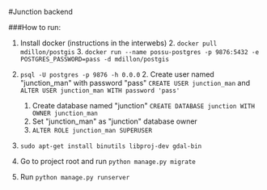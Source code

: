 #Junction backend

###How to run:
1. Install docker (instructions in the interwebs)
    2. `docker pull mdillon/postgis`
    3. `docker run --name possu-postgres -p 9876:5432 -e POSTGRES_PASSWORD=pass -d mdillon/postgis`

2. `psql -U postgres -p 9876 -h 0.0.0`
    2. Create user named "junction_man" with password "pass"
        `CREATE USER junction_man` and `ALTER USER junction_man WITH password 'pass'`
    1. Create database named "junction"
        `CREATE DATABASE junction WITH OWNER junction_man`
    3. Set "junction_man" as "junction" database owner
    4. `ALTER ROLE junction_man SUPERUSER`

3. `sudo apt-get install binutils libproj-dev gdal-bin` 
3. Go to project root and run `python manage.py migrate`
4. Run `python manage.py runserver`